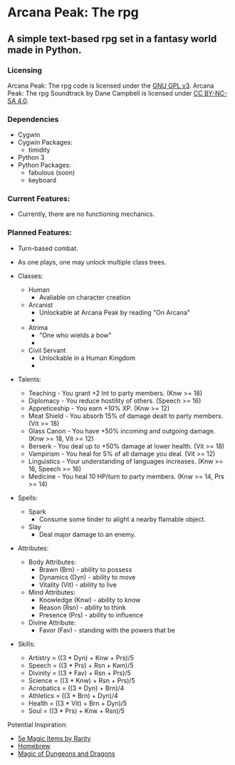 # Arcana Peak: The rpg
## A simple text-based rpg set in a fantasy world made in Python.
### Licensing
Arcana Peak: The rpg code is licensed under the [GNU GPL v3](https://www.gnu.org/licenses/quick-guide-gplv3.html).
Arcana Peak: The rpg Soundtrack by Dane Campbell is licensed under [CC BY-NC-SA 4.0](https://creativecommons.org/licenses/by-nc-sa/4.0).

### Dependencies
* Cygwin
* Cygwin Packages:
	* timidity
* Python 3
* Python Packages:
	* fabulous (soon)
	* keyboard

### Current Features:
* Currently, there are no functioning mechanics.
### Planned Features:
* Turn-based combat.
* As one plays, one may unlock multiple class trees.
* Classes:

	* Human
		* Avaliable on character creation
	* Arcanist
		* Unlockable at Arcana Peak by reading "On Arcana"
		* 
	* Atrima
		* "One who wields a bow"
		* 
	* Civil Servant
		* Unlockable in a Human Kingdom
		* 

* Talents:

	* Teaching - You grant +2 Int to party members. (Knw >= 18)
	* Diplomacy - You reduce hostility of others. (Speech >= 16)
	* Appreticeship - You earn +10% XP. (Knw >= 12)
	* Meat Shield - You absorb 15% of damage dealt to party members. (Vit >= 18)
	* Glass Canon - You have +50% incoming and outgoing damage. (Knw >= 18, Vit >= 12)
	* Berserk - You deal up to +50% damage at lower health. (Vit >= 18)
	* Vampirism - You heal for 5% of all damage you deal. (Vit >= 12)
	* Linguistics - Your understanding of languages increases. (Knw >= 16, Speech >= 16)
	* Medicine - You heal 10 HP/turn to party members. (Knw >= 14, Prs >= 14)

* Spells:

	* Spark
		* Consume some tinder to alight a nearby flamable object.
	* Slay
		* Deal major damage to an enemy.

* Attributes:

	* Body Attributes:
		* Brawn (Brn) - ability to possess
		* Dynamics (Dyn) - ability to move
		* Vitality (Vit) - ability to live
	* Mind Attributes:
		* Knowledge (Knw) - ability to know
		* Reason (Rsn) - ability to think
		* Presence (Prs) - ability to influence
	* Divine Attribute:
		* Favor (Fav) - standing with the powers that be

* Skills:

	* Artistry = ((3 * Dyn) + Knw + Prs)/5
	* Speech = ((3 * Prs) + Rsn + Kwn)/5
	* Divinity = ((3 * Fav) + Rsn + Prs)/5
	* Science = ((3 * Knw) + Rsn + Prs)/5
	* Acrobatics = ((3 * Dyn) + Brn)/4
	* Athletics = ((3 * Brn) + Dyn)/4
	* Health = ((3 * Vit) + Brn + Dyn)/5
	* Soul = ((3 * Prs) + Knw + Rsn)/5

Potential Inspiration:
* [5e Magic Items by Rarity](https://www.dandwiki.com/wiki/5e_Magic_Items_by_Rarity)
* [Homebrew](https://www.dndbeyond.com/homebrew)
* [Magic of Dungeons and Dragons](https://en.wikipedia.org/wiki/Magic_of_Dungeons_%26a_Dragons)
